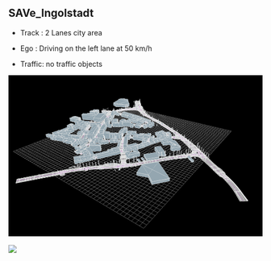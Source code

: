 ## SAVe_Ingolstadt 

- Track : 2 Lanes city area

- Ego : Driving on the left lane at 50 km/h

- Traffic: no traffic objects

![](https://raw.githubusercontent.com/PerpetuumProgress/OVAL-Assets/main/datasets/SAVe_Prio5/Track_Overview.PNG)

![](https://raw.githubusercontent.com/PerpetuumProgress/OVAL-Assets/main/datasets/SAVe_Prio5/2019-10-31_SAVe_Ingolstadt_Prio5_offset.gif)

